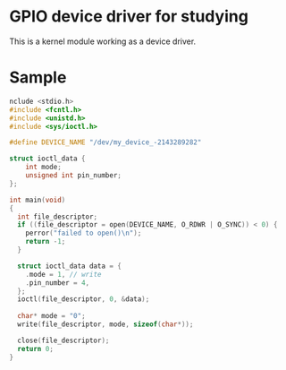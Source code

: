 # GPIO device driver for studying

This is a kernel module working as a device driver.

# Sample

```cpp
nclude <stdio.h>
#include <fcntl.h>
#include <unistd.h>
#include <sys/ioctl.h>

#define DEVICE_NAME "/dev/my_device_-2143289282"

struct ioctl_data {
    int mode;
    unsigned int pin_number;
};

int main(void)
{
  int file_descriptor;
  if ((file_descriptor = open(DEVICE_NAME, O_RDWR | O_SYNC)) < 0) {
    perror("failed to open()\n");
    return -1;
  }

  struct ioctl_data data = {
    .mode = 1, // write
    .pin_number = 4,
  };
  ioctl(file_descriptor, 0, &data);
  
  char* mode = "0";
  write(file_descriptor, mode, sizeof(char*));

  close(file_descriptor);
  return 0;
}
```
